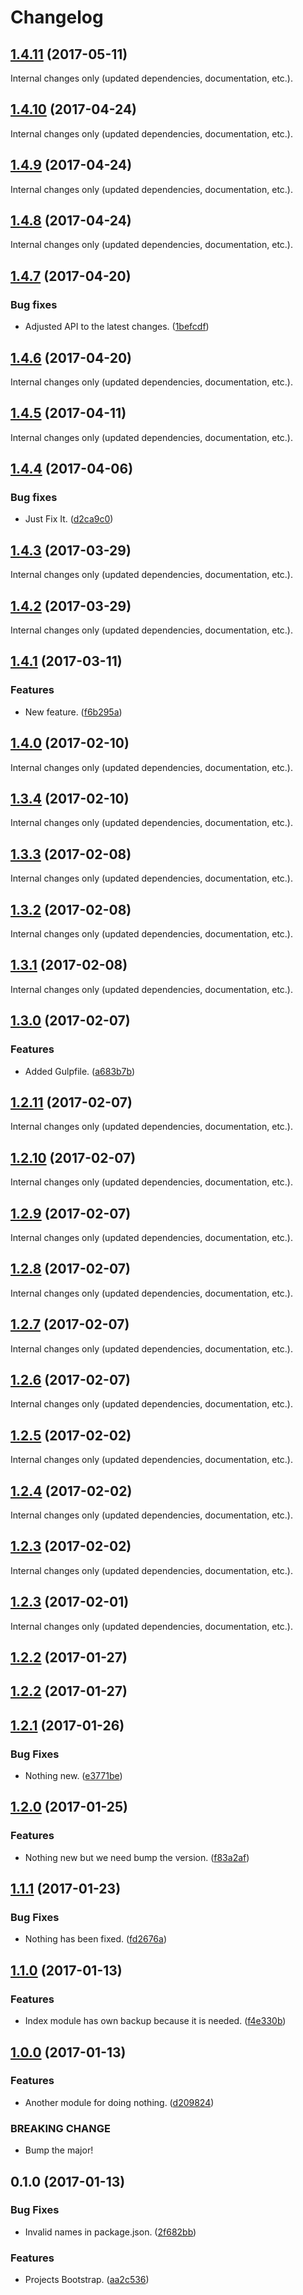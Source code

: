 Changelog
=========

## [1.4.11](https://github.com/Reinmar/ckeditor5-b/compare/v1.4.10...v1.4.11) (2017-05-11)

Internal changes only (updated dependencies, documentation, etc.).


## [1.4.10](https://github.com/Reinmar/ckeditor5-b/compare/v1.4.9...v1.4.10) (2017-04-24)

Internal changes only (updated dependencies, documentation, etc.).

## [1.4.9](https://github.com/Reinmar/ckeditor5-b/compare/v1.4.8...v1.4.9) (2017-04-24)

Internal changes only (updated dependencies, documentation, etc.).

## [1.4.8](https://github.com/Reinmar/ckeditor5-b/compare/v1.4.7...v1.4.8) (2017-04-24)

Internal changes only (updated dependencies, documentation, etc.).

## [1.4.7](https://github.com/Reinmar/ckeditor5-b/compare/v1.4.6...v1.4.7) (2017-04-20)

### Bug fixes

* Adjusted API to the latest changes. ([1befcdf](https://github.com/Reinmar/ckeditor5-b/commit/1befcdf))


## [1.4.6](https://github.com/Reinmar/ckeditor5-b/compare/v1.4.5...v1.4.6) (2017-04-20)

Internal changes only (updated dependencies, documentation, etc.).

## [1.4.5](https://github.com/Reinmar/ckeditor5-b/compare/v1.4.4...v1.4.5) (2017-04-11)

Internal changes only (updated dependencies, documentation, etc.).

## [1.4.4](https://github.com/Reinmar/ckeditor5-b/compare/v1.4.3...v1.4.4) (2017-04-06)

### Bug fixes

* Just Fix It. ([d2ca9c0](https://github.com/Reinmar/ckeditor5-b/commit/d2ca9c0))


## [1.4.3](https://github.com/Reinmar/ckeditor5-b/compare/v1.4.2...v1.4.3) (2017-03-29)

Internal changes only (updated dependencies, documentation, etc.).

## [1.4.2](https://github.com/Reinmar/ckeditor5-b/compare/v1.4.1...v1.4.2) (2017-03-29)

Internal changes only (updated dependencies, documentation, etc.).

## [1.4.1](https://github.com/Reinmar/ckeditor5-b/compare/v1.4.0...v1.4.1) (2017-03-11)

### Features

* New feature. ([f6b295a](https://github.com/Reinmar/ckeditor5-b/commit/f6b295a))


## [1.4.0](https://github.com/Reinmar/ckeditor5-b/compare/v1.3.4...v1.4.0) (2017-02-10)

Internal changes only (updated dependencies, documentation, etc.).

## [1.3.4](https://github.com/Reinmar/ckeditor5-b/compare/v1.3.3...v1.3.4) (2017-02-10)

Internal changes only (updated dependencies, documentation, etc.).

## [1.3.3](https://github.com/Reinmar/ckeditor5-b/compare/v1.3.2...v1.3.3) (2017-02-08)

Internal changes only (updated dependencies, documentation, etc.).

## [1.3.2](https://github.com/Reinmar/ckeditor5-b/compare/v1.3.1...v1.3.2) (2017-02-08)

Internal changes only (updated dependencies, documentation, etc.).

## [1.3.1](https://github.com/Reinmar/ckeditor5-b/compare/v1.3.0...v1.3.1) (2017-02-08)

Internal changes only (updated dependencies, documentation, etc.).

## [1.3.0](https://github.com/Reinmar/ckeditor5-b/compare/v1.2.11...v1.3.0) (2017-02-07)

### Features

* Added Gulpfile. ([a683b7b](https://github.com/Reinmar/ckeditor5-b/commit/a683b7b))


## [1.2.11](https://github.com/Reinmar/ckeditor5-b/compare/v1.2.10...v1.2.11) (2017-02-07)

Internal changes only (updated dependencies, documentation, etc.).

## [1.2.10](https://github.com/Reinmar/ckeditor5-b/compare/v1.2.9...v1.2.10) (2017-02-07)

Internal changes only (updated dependencies, documentation, etc.).

## [1.2.9](https://github.com/Reinmar/ckeditor5-b/compare/v1.2.8...v1.2.9) (2017-02-07)

Internal changes only (updated dependencies, documentation, etc.).

## [1.2.8](https://github.com/Reinmar/ckeditor5-b/compare/v1.2.7...v1.2.8) (2017-02-07)

Internal changes only (updated dependencies, documentation, etc.).

## [1.2.7](https://github.com/Reinmar/ckeditor5-b/compare/v1.2.6...v1.2.7) (2017-02-07)

Internal changes only (updated dependencies, documentation, etc.).

## [1.2.6](https://github.com/Reinmar/ckeditor5-b/compare/v1.2.5...v1.2.6) (2017-02-07)

Internal changes only (updated dependencies, documentation, etc.).

## [1.2.5](https://github.com/Reinmar/ckeditor5-b/compare/v1.2.4...v1.2.5) (2017-02-02)

Internal changes only (updated dependencies, documentation, etc.).

## [1.2.4](https://github.com/Reinmar/ckeditor5-b/compare/v1.2.3...v1.2.4) (2017-02-02)

Internal changes only (updated dependencies, documentation, etc.).

## [1.2.3](https://github.com/Reinmar/ckeditor5-b/compare/v1.2.2...v1.2.3) (2017-02-02)

Internal changes only (updated dependencies, documentation, etc.).

## [1.2.3](https://github.com/Reinmar/ckeditor5-b/compare/v1.2.2...v1.2.3) (2017-02-01)

Internal changes only (updated dependencies, documentation, etc.).

## [1.2.2](https://github.com/Reinmar/ckeditor5-b/compare/v1.2.1...v1.2.2) (2017-01-27)


## [1.2.2](https://github.com/Reinmar/ckeditor5-b/compare/v1.2.1...v1.2.2) (2017-01-27)


## [1.2.1](https://github.com/Reinmar/ckeditor5-b/compare/v1.2.0...v1.2.1) (2017-01-26)


### Bug Fixes

* Nothing new. ([e3771be](https://github.com/Reinmar/ckeditor5-b/commit/e3771be))


## [1.2.0](https://github.com/Reinmar/ckeditor5-b/compare/v1.1.1...v1.2.0) (2017-01-25)


### Features

* Nothing new but we need bump the version. ([f83a2af](https://github.com/Reinmar/ckeditor5-b/commit/f83a2af))


## [1.1.1](https://github.com/Reinmar/ckeditor5-b/compare/v1.1.0...v1.1.1) (2017-01-23)


### Bug Fixes

* Nothing has been fixed. ([fd2676a](https://github.com/Reinmar/ckeditor5-b/commit/fd2676a))


## [1.1.0](https://github.com/Reinmar/ckeditor5-b/compare/v1.0.0...v1.1.0) (2017-01-13)


### Features

* Index module has own backup because it is needed. ([f4e330b](https://github.com/Reinmar/ckeditor5-b/commit/f4e330b))


## [1.0.0](https://github.com/Reinmar/ckeditor5-b/compare/v0.1.0...v1.0.0) (2017-01-13)


### Features

* Another module for doing nothing. ([d209824](https://github.com/Reinmar/ckeditor5-b/commit/d209824))


### BREAKING CHANGE

* Bump the major!


## 0.1.0 (2017-01-13)


### Bug Fixes

* Invalid names in package.json. ([2f682bb](https://github.com/Reinmar/ckeditor5-b/commit/2f682bb))


### Features

* Projects Bootstrap. ([aa2c536](https://github.com/Reinmar/ckeditor5-b/commit/aa2c536))
